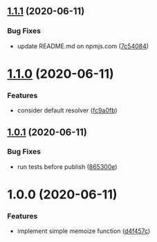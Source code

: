 ## [1.1.1](https://github.com/emech-en/memoization/compare/v1.1.0...v1.1.1) (2020-06-11)


### Bug Fixes

* update README.md on npmjs.com ([7c54084](https://github.com/emech-en/memoization/commit/7c54084de2857cf94505b28db85293fd5cb9d112))

# [1.1.0](https://github.com/emech-en/memoization/compare/v1.0.1...v1.1.0) (2020-06-11)


### Features

* consider default resolver ([fc9a0fb](https://github.com/emech-en/memoization/commit/fc9a0fbf93630d9382c0c61a83455f0c9bebf17b))

## [1.0.1](https://github.com/emech-en/memoization/compare/v1.0.0...v1.0.1) (2020-06-11)


### Bug Fixes

* run tests before publish ([865300e](https://github.com/emech-en/memoization/commit/865300ea385b0d64a34f2ae4216f0f40c9d47f76))

# 1.0.0 (2020-06-11)


### Features

* implement simple memoize function ([d4f457c](https://github.com/emech-en/memoization/commit/d4f457ce8762ef4473c8b9bba4231488efe56268))
